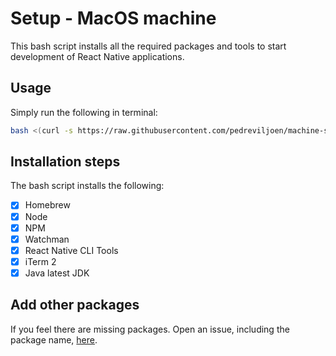 # Setup - MacOS machine

This bash script installs all the required packages and tools to start development of React Native applications.

## Usage

Simply run the following in terminal:

```sh
bash <(curl -s https://raw.githubusercontent.com/pedreviljoen/machine-setup/master/setup.sh)
```

## Installation steps

The bash script installs the following:

- [x] Homebrew
- [x] Node
- [x] NPM
- [x] Watchman
- [x] React Native CLI Tools
- [x] iTerm 2
- [x] Java latest JDK

## Add other packages

If you feel there are missing packages. Open an issue, including the package name, [here](https://github.com/pedreviljoen/machine-setup/issues).